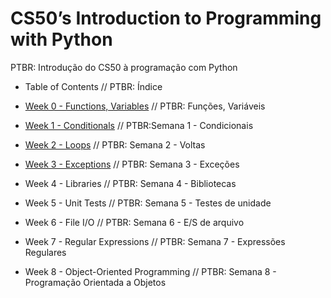 # CS50’s Introduction to Programming with Python
 PTBR: Introdução do CS50 à programação com Python


- Table of Contents
// PTBR: Índice

- [Week 0 - Functions, Variables](https://github.com/tayanemadureira/CS50/tree/main/Week_0)
// PTBR: Funções, Variáveis

- [Week 1 - Conditionals](https://github.com/tayanemadureira/CS50/tree/main/Week_1)
// PTBR:Semana 1 - Condicionais

- [Week 2 - Loops](https://github.com/tayanemadureira/CS50/tree/main/Week_2)
// PTBR: Semana 2 - Voltas

 - [Week 3 - Exceptions](https://github.com/tayanemadureira/CS50/tree/main/Week_3)
// PTBR: Semana 3 - Exceções

- Week 4 - Libraries
// PTBR: Semana 4 - Bibliotecas

- Week 5 - Unit Tests
// PTBR: Semana 5 - Testes de unidade

- Week 6 - File I/O
// PTBR: Semana 6 - E/S de arquivo

- Week 7 - Regular Expressions
// PTBR: Semana 7 - Expressões Regulares

- Week 8 - Object-Oriented Programming
// PTBR: Semana 8 - Programação Orientada a Objetos
